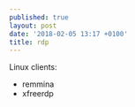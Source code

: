 ```yaml
---
published: true
layout: post
date: '2018-02-05 13:17 +0100'
title: rdp
---
```

Linux clients:

- remmina
- xfreerdp
